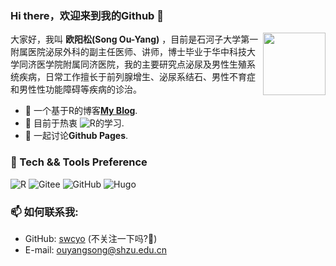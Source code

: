 ### Hi there，欢迎来到我的Github 👋

<!--
**swcyo/swcyo** is a ✨ _special_ ✨ repository because its `README.md` (this file) appears on your GitHub profile.

Here are some ideas to get you started:

- 🔭 I’m currently working on ...
- 🌱 I’m currently learning ...
- 👯 I’m looking to collaborate on ...
- 🤔 I’m looking for help with ...
- 💬 Ask me about ...
- 📫 How to reach me: ...
- 😄 Pronouns: ...
- ⚡ Fun fact: ...
  -->

<img src="https://simpleicons.org/icons/r.svg" align="right" width="100px"/>

大家好，我叫 **欧阳松(Song Ou-Yang)** ，目前是石河子大学第一附属医院泌尿外科的副主任医师、讲师，博士毕业于华中科技大学同济医学院附属同济医院，我的主要研究点泌尿及男性生殖系统疾病，日常工作擅长于前列腺增生、泌尿系结石、男性不育症和男性性功能障碍等疾病的诊治。

-   :telescope: 一个基于R的博客[**My Blog**](https://swcyo.rbind.io/).
-   :seedling: 目前于热衷 ![R](https://img.shields.io/badge/-R-5D4F85?style=flat&logo=haskell&logoColor=ffffff)的学习.
-   :speech_balloon: 一起讨论**Github Pages**.

### :microscope: Tech && Tools Preference

![R](https://img.shields.io/badge/-R-00599C?style=flat&logo=c%252B%252B&logoColor=ffffff)  ![Gitee](http://img.shields.io/badge/-Gitee-F05032?style=flat&logo=git&logoColor=ffffff) ![GitHub](http://img.shields.io/badge/-GitHub-181717?style=flat&logo=github&logoColor=ffffff)  ![Hugo](https://img.shields.io/badge/-Hugo-FF4088?style=flat&logo=hugo&logoColor=ffffff)

### :mailbox: 如何联系我:

-   GitHub: [swcyo](https://github.com/swcyo) (不关注一下吗?:eyes:)
-   E-mail: [ouyangsong@shzu.edu.cn](mailto:ouyangsong@shzu.edu.cn)

<!-- Links -->

<!-- Shield Links -->
